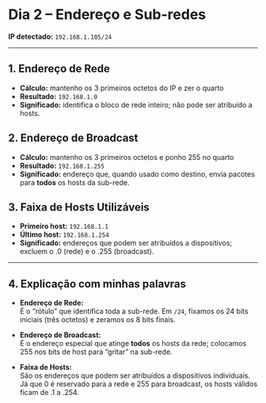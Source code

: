# Dia 2 – Endereço e Sub-redes

**IP detectado:** `192.168.1.105/24`

---

## 1. Endereço de Rede  
- **Cálculo:** mantenho os 3 primeiros octetos do IP e zer o quarto  
- **Resultado:** `192.168.1.0`  
- **Significado:** identifica o bloco de rede inteiro; não pode ser atribuído a hosts.

## 2. Endereço de Broadcast  
- **Cálculo:** mantenho os 3 primeiros octetos e ponho 255 no quarto  
- **Resultado:** `192.168.1.255`  
- **Significado:** endereço que, quando usado como destino, envia pacotes para **todos** os hosts da sub-rede.

## 3. Faixa de Hosts Utilizáveis  
- **Primeiro host:** `192.168.1.1`  
- **Último host:**  `192.168.1.254`  
- **Significado:** endereços que podem ser atribuídos a dispositivos; excluem o .0 (rede) e o .255 (broadcast).

---

## 4. Explicação com minhas palavras

- **Endereço de Rede:**  
  É o “rótulo” que identifica toda a sub-rede. Em `/24`, fixamos os 24 bits iniciais (três octetos) e zeramos os 8 bits finais.  

- **Endereço de Broadcast:**  
  É o endereço especial que atinge **todos** os hosts da rede; colocamos 255 nos bits de host para “gritar” na sub-rede.  

- **Faixa de Hosts:**  
  São os endereços que podem ser atribuídos a dispositivos individuais. Já que 0 é reservado para a rede e 255 para broadcast, os hosts válidos ficam de .1 a .254.  


